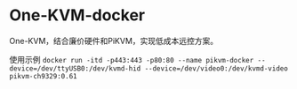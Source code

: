 # One-KVM-docker
One-KVM，结合廉价硬件和PiKVM，实现低成本远控方案。

使用示例
```docker run -itd -p443:443 -p80:80 --name pikvm-docker --device=/dev/ttyUSB0:/dev/kvmd-hid --device=/dev/video0:/dev/kvmd-video pikvm-ch9329:0.61```
